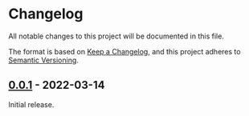 # Changelog

All notable changes to this project will be documented in this file.

The format is based on [Keep a Changelog](https://keepachangelog.com/en/1.1.0/),
and this project adheres to [Semantic Versioning](https://semver.org/spec/v2.0.0.html).

## [0.0.1] - 2022-03-14

Initial release.

[0.0.1]: https://github.com/abdnh/anki-record-own-voice-history/commits/0.0.1

